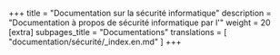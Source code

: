 +++
title = "Documentation sur la sécurité informatique"
description = "Documentation à propos de sécurité informatique par l'"
weight = 20
[extra]
subpages_title = "Documentations"
translations = [
    "documentation/sécurité/_index.en.md"
]
+++
